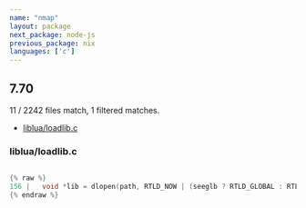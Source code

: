 ```yaml
---
name: "nmap"
layout: package
next_package: node-js
previous_package: nix
languages: ['c']
---
```

## 7.70
11 / 2242 files match, 1 filtered matches.

 - [liblua/loadlib.c](#liblualoadlibc)

### liblua/loadlib.c

```c

{% raw %}
156 |   void *lib = dlopen(path, RTLD_NOW | (seeglb ? RTLD_GLOBAL : RTLD_LOCAL));
{% endraw %}

```